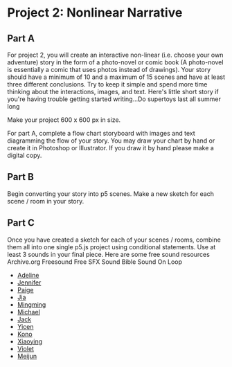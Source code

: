 
# Project 2: Nonlinear Narrative

## Part A
For project 2, you will create an interactive non-linear (i.e. choose your own adventure) story in the form of a photo-novel or comic book (A photo-novel is essentially a comic that uses photos instead of drawings). Your story should have a minimum of 10 and a maximum of 15 scenes and have at least three different conclusions. Try to keep it simple and spend more time thinking about the interactions, images, and text. Here's little short story if you're having trouble getting started writing...Do supertoys last all summer long

Make your project 600 x 600 px in size.

For part A, complete a flow chart storyboard with images and text diagramming the flow of your story. You may draw your chart by hand or create it in Photoshop or Illustrator. If you draw it by hand please make a digital copy. 


## Part B
Begin converting your story into p5 scenes. Make a new sketch for each scene / room in your story.


## Part C
Once you have created a sketch for each of your scenes / rooms, combine them all into one single p5.js project using conditional statements. Use at least 3 sounds in your final piece. Here are some free sound resources
Archive.org
Freesound
Free SFX
Sound Bible
Sound On Loop

* [Adeline](https://editor.p5js.org/qcao/sketches/wQQ33ATtW)
* [Jennifer](https://editor.p5js.org/jenniferbahng/sketches/t0pbz-Yen)
* [Paige](https://editor.p5js.org/psellers1/sketches/dMcVDKiwe)
* [Jia](https://editor.p5js.org/Dengasese/sketches/D3VMGm-yf)
* [Mingming](https://editor.p5js.org/mzheng@inside.artcenter.edu/sketches/R0gMBsvqf)
* [Michael](https://editor.p5js.org/lhzgogo123/sketches/waBOjwPzA)
* [Jack](https://editor.p5js.org/Jmitchmoore/sketches/t92_Ovvpc)
* [Yicen](https://editor.p5js.org/yicen918@gmail.com/sketches/bmlzF2772)
* [Kono](https://editor.p5js.org/Konosuke/sketches/OAHOmfV77)
* [Xiaoying](https://editor.p5js.org/dingdingxy/sketches/M6Pnio9mZ)
* [Violet](https://editor.p5js.org/vhuff/sketches/N_LqGHg7B)
* [Meijun](https://editor.p5js.org/may0626/sketches/ydiZOSqTU)
